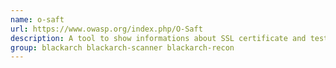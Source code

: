 ```yaml
---
name: o-saft
url: https://www.owasp.org/index.php/O-Saft
description: A tool to show informations about SSL certificate and tests the SSL connection according given list of ciphers and various SSL configurations.
group: blackarch blackarch-scanner blackarch-recon
---
```

